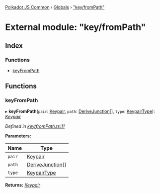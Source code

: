 [Polkadot JS Common](../README.md) › [Globals](../globals.md) › ["key/fromPath"](_key_frompath_.md)

# External module: "key/fromPath"

## Index

### Functions

* [keyFromPath](_key_frompath_.md#keyfrompath)

## Functions

###  keyFromPath

▸ **keyFromPath**(`pair`: [Keypair](../interfaces/_types_.keypair.md), `path`: [DeriveJunction](../classes/_key_derivejunction_.derivejunction.md)[], `type`: [KeypairType](_types_.md#keypairtype)): *[Keypair](../interfaces/_types_.keypair.md)*

*Defined in [key/fromPath.ts:11](https://github.com/polkadot-js/common/blob/bf5ba0f4/packages/util-crypto/src/key/fromPath.ts#L11)*

**Parameters:**

Name | Type |
------ | ------ |
`pair` | [Keypair](../interfaces/_types_.keypair.md) |
`path` | [DeriveJunction](../classes/_key_derivejunction_.derivejunction.md)[] |
`type` | [KeypairType](_types_.md#keypairtype) |

**Returns:** *[Keypair](../interfaces/_types_.keypair.md)*
